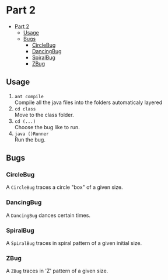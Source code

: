 # Part 2

<!-- TOC -->

- [Part 2](#part-2)
    - [Usage](#usage)
    - [Bugs](#bugs)
        - [CircleBug](#circlebug)
        - [DancingBug](#dancingbug)
        - [SpiralBug](#spiralbug)
        - [ZBug](#zbug)

<!-- /TOC -->

## Usage

1. ```ant compile```   
    Compile all the java files into the folders automaticaly layered
1. ```cd class```  
    Move to the class folder.  
1. ```cd (...)```  
    Choose the bug like to run.
1. ```java ()Runner```  
    Run the bug.

## Bugs

### CircleBug

A <code>CircleBug</code> traces a circle "box" of a given size.

### DancingBug

A <code>DancingBug</code> dances certain times.

### SpiralBug

A <code>SpiralBug</code> traces in spiral pattern of a given initial size.

### ZBug

A <code>ZBug</code> traces in 'Z' pattern of a given size.
